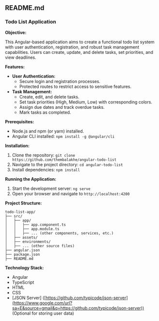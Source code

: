 ## README.md

### Todo List Application

**Objective:**

This Angular-based application aims to create a functional todo list system with user authentication, registration, and robust task management capabilities. Users can create, update, and delete tasks, set priorities, and view deadlines.

**Features:**

  - **User Authentication:**
      - Secure login and registration processes.
      - Protected routes to restrict access to sensitive features.
  - **Task Management:**
      - Create, edit, and delete tasks.
      - Set task priorities (High, Medium, Low) with corresponding colors.
      - Assign due dates and track overdue tasks.
      - Mark tasks as completed.

**Prerequisites:**

  - Node.js and npm (or yarn) installed.
  - Angular CLI installed: `npm install -g @angular/cli`

**Installation:**

1.  Clone the repository: `git clone https://github.com/thembalakhe/angular-todo-list`
2.  Navigate to the project directory: `cd angular-todo-list`
3.  Install dependencies: `npm install`

**Running the Application:**

1.  Start the development server: `ng serve`
2.  Open your browser and navigate to `http://localhost:4200`

**Project Structure:**

```
todo-list-app/
├── src/
│   ├── app/
│   │   ├── app.component.ts
│   │   ├── app.module.ts
│   │   ├── ... (other components, services, etc.)
│   ├── assets/
│   ├── environments/
│   ├── ... (other source files)
├── angular.json
├── package.json
├── README.md
```

**Technology Stack:**

  - Angular
  - TypeScript
  - HTML
  - CSS
  - [JSON Server] ([https://github.com/typicode/json-server](https://www.google.com/url?sa=E&source=gmail&q=https://github.com/typicode/json-server)) (Optional for storing user data)
